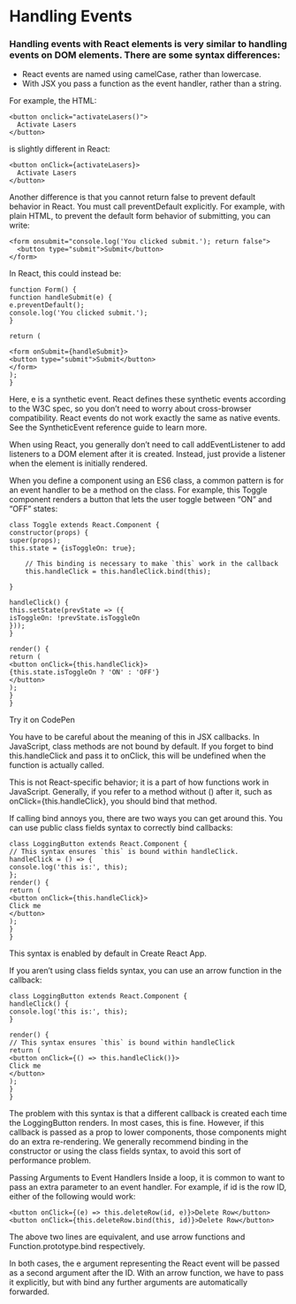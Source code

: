 # Handling Events

<h3>Handling events with React elements is very similar to handling events on DOM elements. There are some syntax differences:</h3>

<ul>
<li>React events are named using camelCase, rather than lowercase.</li>

<li>With JSX you pass a function as the event handler, rather than a string.</li>
</ul>
For example, the HTML:

```
<button onclick="activateLasers()">
  Activate Lasers
</button>
```

is slightly different in React:

```
<button onClick={activateLasers}>
  Activate Lasers
</button>
```

Another difference is that you cannot return false to prevent default behavior in React. You must call preventDefault explicitly. For example, with plain HTML, to prevent the default form behavior of submitting, you can write:

```
<form onsubmit="console.log('You clicked submit.'); return false">
  <button type="submit">Submit</button>
</form>
```

In React, this could instead be:

```
function Form() {
function handleSubmit(e) {
e.preventDefault();
console.log('You clicked submit.');
}

return (

<form onSubmit={handleSubmit}>
<button type="submit">Submit</button>
</form>
);
}
```

Here, e is a synthetic event. React defines these synthetic events according to the W3C spec, so you don’t need to worry about cross-browser compatibility. React events do not work exactly the same as native events. See the SyntheticEvent reference guide to learn more.

When using React, you generally don’t need to call addEventListener to add listeners to a DOM element after it is created. Instead, just provide a listener when the element is initially rendered.

When you define a component using an ES6 class, a common pattern is for an event handler to be a method on the class. For example, this Toggle component renders a button that lets the user toggle between “ON” and “OFF” states:

```
class Toggle extends React.Component {
constructor(props) {
super(props);
this.state = {isToggleOn: true};

    // This binding is necessary to make `this` work in the callback
    this.handleClick = this.handleClick.bind(this);

}

handleClick() {
this.setState(prevState => ({
isToggleOn: !prevState.isToggleOn
}));
}

render() {
return (
<button onClick={this.handleClick}>
{this.state.isToggleOn ? 'ON' : 'OFF'}
</button>
);
}
}
```

Try it on CodePen

You have to be careful about the meaning of this in JSX callbacks. In JavaScript, class methods are not bound by default. If you forget to bind this.handleClick and pass it to onClick, this will be undefined when the function is actually called.

This is not React-specific behavior; it is a part of how functions work in JavaScript. Generally, if you refer to a method without () after it, such as onClick={this.handleClick}, you should bind that method.

If calling bind annoys you, there are two ways you can get around this. You can use public class fields syntax to correctly bind callbacks:

```
class LoggingButton extends React.Component {
// This syntax ensures `this` is bound within handleClick.
handleClick = () => {
console.log('this is:', this);
};
render() {
return (
<button onClick={this.handleClick}>
Click me
</button>
);
}
}
```

This syntax is enabled by default in Create React App.

If you aren’t using class fields syntax, you can use an arrow function in the callback:

```
class LoggingButton extends React.Component {
handleClick() {
console.log('this is:', this);
}

render() {
// This syntax ensures `this` is bound within handleClick
return (
<button onClick={() => this.handleClick()}>
Click me
</button>
);
}
}
```

The problem with this syntax is that a different callback is created each time the LoggingButton renders. In most cases, this is fine. However, if this callback is passed as a prop to lower components, those components might do an extra re-rendering. We generally recommend binding in the constructor or using the class fields syntax, to avoid this sort of performance problem.

Passing Arguments to Event Handlers
Inside a loop, it is common to want to pass an extra parameter to an event handler. For example, if id is the row ID, either of the following would work:

```
<button onClick={(e) => this.deleteRow(id, e)}>Delete Row</button>
<button onClick={this.deleteRow.bind(this, id)}>Delete Row</button>
```

The above two lines are equivalent, and use arrow functions and Function.prototype.bind respectively.

In both cases, the e argument representing the React event will be passed as a second argument after the ID. With an arrow function, we have to pass it explicitly, but with bind any further arguments are automatically forwarded.

